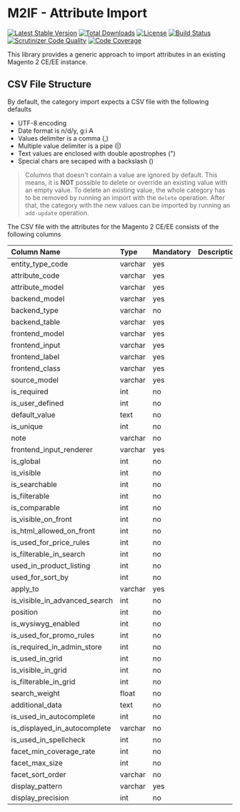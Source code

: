 # M2IF - Attribute Import

[![Latest Stable Version](https://img.shields.io/packagist/v/techdivision/import-attribute.svg?style=flat-square)](https://packagist.org/packages/techdivision/import-attribute) 
 [![Total Downloads](https://img.shields.io/packagist/dt/techdivision/import-attribute.svg?style=flat-square)](https://packagist.org/packages/techdivision/import-attribute)
 [![License](https://img.shields.io/packagist/l/techdivision/import-attribute.svg?style=flat-square)](https://packagist.org/packages/techdivision/import-attribute)
 [![Build Status](https://img.shields.io/travis/techdivision/import-attribute/master.svg?style=flat-square)](http://travis-ci.org/techdivision/import-attribute)
 [![Scrutinizer Code Quality](https://img.shields.io/scrutinizer/g/techdivision/import-attribute/master.svg?style=flat-square)](https://scrutinizer-ci.com/g/techdivision/import-attribute/?branch=master)
 [![Code Coverage](https://img.shields.io/scrutinizer/coverage/g/techdivision/import-attribute/master.svg?style=flat-square)](https://scrutinizer-ci.com/g/techdivision/import-attribute/?branch=master)

This library provides a generic approach to import attributes in an existing Magento 2 CE/EE instance.

## CSV File Structure

By default, the category import expects a CSV file with the following defaults

* UTF-8 encoding
* Date format is n/d/y, g:i A
* Values delimiter is a comma (,)
* Multiple value delimiter is a pipe (|)
* Text values are enclosed with double apostrophes (")
* Special chars are secaped with a backslash (\)

> Columns that doesn't contain a value are ignored by default. This means, it is **NOT** possible to delete or override
> an existing value with an empty value. To delete an existing value, the whole category has to be removed by running 
> an import with the `delete` operation. After that, the category with the new values can be imported by running an 
> `add-update` operation.

The CSV file with the attributes for the Magento 2 CE/EE consists of the following columns

| Column Name                   | Type     | Mandatory | Description                                                                           | Example |
|:------------------------------|:---------|:----------| :-------------------------------------------------------------------------------------|:--------|
| entity_type_code              | varchar  | yes       |                                                                                       |         |
| attribute_code                | varchar  | yes       |                                                                                       |         |
| attribute_model               | varchar  | yes       |                                                                                       |         |
| backend_model                 | varchar  | yes       |                                                                                       |         |
| backend_type                  | varchar  | no        |                                                                                       |         |
| backend_table                 | varchar  | yes       |                                                                                       |         |
| frontend_model                | varchar  | yes       |                                                                                       |         |
| frontend_input                | varchar  | yes       |                                                                                       |         |
| frontend_label                | varchar  | yes       |                                                                                       |         |
| frontend_class                | varchar  | yes       |                                                                                       |         |
| source_model                  | varchar  | yes       |                                                                                       |         |
| is_required                   | int      | no        |                                                                                       |         |
| is_user_defined               | int      | no        |                                                                                       |         |
| default_value                 | text     | no        |                                                                                       |         |
| is_unique                     | int      | no        |                                                                                       |         |
| note                          | varchar  | no        |                                                                                       |         |
| frontend_input_renderer       | varchar  | yes       |                                                                                       |         |
| is_global                     | int      | no        |                                                                                       |         |
| is_visible                    | int      | no        |                                                                                       |         |
| is_searchable                 | int      | no        |                                                                                       |         |
| is_filterable                 | int      | no        |                                                                                       |         |
| is_comparable                 | int      | no        |                                                                                       |         |
| is_visible_on_front           | int      | no        |                                                                                       |         |
| is_html_allowed_on_front      | int      | no        |                                                                                       |         |
| is_used_for_price_rules       | int      | no        |                                                                                       |         |
| is_filterable_in_search       | int      | no        |                                                                                       |         |
| used_in_product_listing       | int      | no        |                                                                                       |         |
| used_for_sort_by              | int      | no        |                                                                                       |         |
| apply_to                      | varchar  | yes       |                                                                                       |         |
| is_visible_in_advanced_search | int      | no        |                                                                                       |         |
| position                      | int      | no        |                                                                                       |         |
| is_wysiwyg_enabled            | int      | no        |                                                                                       |         |
| is_used_for_promo_rules       | int      | no        |                                                                                       |         |
| is_required_in_admin_store    | int      | no        |                                                                                       |         |
| is_used_in_grid               | int      | no        |                                                                                       |         |
| is_visible_in_grid            | int      | no        |                                                                                       |         |
| is_filterable_in_grid         | int      | no        |                                                                                       |         |
| search_weight                 | float    | no        |                                                                                       |         |
| additional_data               | text     | no        |                                                                                       |         |
| is_used_in_autocomplete       | int      | no        |                                                                                       |         |
| is_displayed_in_autocomplete  | varchar  | no        |                                                                                       |         |
| is_used_in_spellcheck         | int      | no        |                                                                                       |         |
| facet_min_coverage_rate       | int      | no        |                                                                                       |         |
| facet_max_size                | int      | no        |                                                                                       |         |
| facet_sort_order              | varchar  | no        |                                                                                       |         |
| display_pattern               | varchar  | yes       |                                                                                       |         |
| display_precision             | int      | no        |                                                                                       |         |
